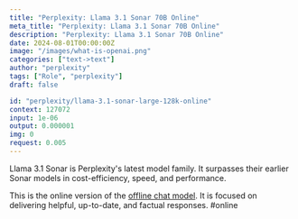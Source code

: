 ```yaml
---
title: "Perplexity: Llama 3.1 Sonar 70B Online"
meta_title: "Perplexity: Llama 3.1 Sonar 70B Online"
description: "Perplexity: Llama 3.1 Sonar 70B Online"
date: 2024-08-01T00:00:00Z
image: "/images/what-is-openai.png"
categories: ["text->text"]
author: "perplexity"
tags: ["Role", "perplexity"]
draft: false

id: "perplexity/llama-3.1-sonar-large-128k-online"
context: 127072
input: 1e-06
output: 0.000001
img: 0
request: 0.005
---
```


Llama 3.1 Sonar is Perplexity's latest model family. It surpasses their earlier Sonar models in cost-efficiency, speed, and performance.

This is the online version of the [offline chat model](/perplexity/llama-3.1-sonar-large-128k-chat). It is focused on delivering helpful, up-to-date, and factual responses. #online

